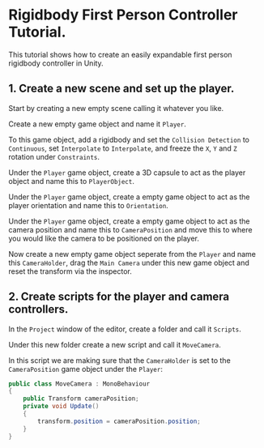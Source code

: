 # Rigidbody First Person Controller Tutorial.

This tutorial shows how to create an easily expandable first person rigidbody controller in Unity.

## 1. Create a new scene and set up the player.

Start by creating a new empty scene calling it whatever you like.

Create a new empty game object and name it `Player`.

To this game object, add a rigidbody and set the `Collision Detection` to `Continuous`, set `Interpolate` to `Interpolate`,  and freeze the `X`, `Y` and `Z` rotation under `Constraints`.

Under the `Player` game object, create a 3D capsule to act as the player object and name this to `PlayerObject`.

Under the `Player` game object, create a empty game object to act as the player orientation and name this to `Orientation`.

Under the `Player` game object, create a empty game object to act as the camera position and name this to `CameraPosition` and move this to where you would like the camera to be positioned on the player.

Now create a new empty game object seperate from the `Player` and name this `CameraHolder`, drag the `Main Camera` under this new game object and reset the transform via the inspector.

## 2. Create scripts for the player and camera controllers.

In the `Project` window of the editor, create a folder and call it `Scripts`.

Under this new folder create a new script and call it `MoveCamera`.

In this script we are making sure that the `CameraHolder` is set to the `CameraPosition` game object under the `Player`:
```.cs
public class MoveCamera : MonoBehaviour
{
    public Transform cameraPosition;
    private void Update()
    {
        transform.position = cameraPosition.position;
    }
}
```